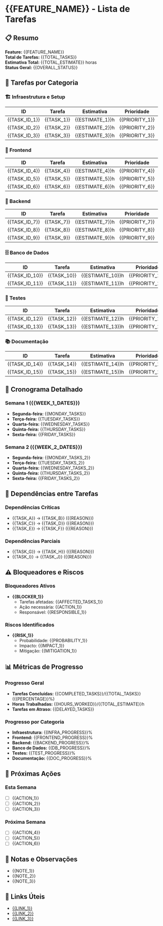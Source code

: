 # {{FEATURE_NAME}} - Lista de Tarefas

## 📋 Resumo
**Feature:** {{FEATURE_NAME}}  
**Total de Tarefas:** {{TOTAL_TASKS}}  
**Estimativa Total:** {{TOTAL_ESTIMATE}} horas  
**Status Geral:** {{OVERALL_STATUS}}  

## 🎯 Tarefas por Categoria

### 🏗️ Infraestrutura e Setup
| ID | Tarefa | Estimativa | Prioridade | Status | Responsável |
|----|--------|------------|------------|--------|-------------|
| {{TASK_ID_1}} | {{TASK_1}} | {{ESTIMATE_1}}h | {{PRIORITY_1}} | {{STATUS_1}} | {{OWNER_1}} |
| {{TASK_ID_2}} | {{TASK_2}} | {{ESTIMATE_2}}h | {{PRIORITY_2}} | {{STATUS_2}} | {{OWNER_2}} |
| {{TASK_ID_3}} | {{TASK_3}} | {{ESTIMATE_3}}h | {{PRIORITY_3}} | {{STATUS_3}} | {{OWNER_3}} |

### 🎨 Frontend
| ID | Tarefa | Estimativa | Prioridade | Status | Responsável |
|----|--------|------------|------------|--------|-------------|
| {{TASK_ID_4}} | {{TASK_4}} | {{ESTIMATE_4}}h | {{PRIORITY_4}} | {{STATUS_4}} | {{OWNER_4}} |
| {{TASK_ID_5}} | {{TASK_5}} | {{ESTIMATE_5}}h | {{PRIORITY_5}} | {{STATUS_5}} | {{OWNER_5}} |
| {{TASK_ID_6}} | {{TASK_6}} | {{ESTIMATE_6}}h | {{PRIORITY_6}} | {{STATUS_6}} | {{OWNER_6}} |

### 🔧 Backend
| ID | Tarefa | Estimativa | Prioridade | Status | Responsável |
|----|--------|------------|------------|--------|-------------|
| {{TASK_ID_7}} | {{TASK_7}} | {{ESTIMATE_7}}h | {{PRIORITY_7}} | {{STATUS_7}} | {{OWNER_7}} |
| {{TASK_ID_8}} | {{TASK_8}} | {{ESTIMATE_8}}h | {{PRIORITY_8}} | {{STATUS_8}} | {{OWNER_8}} |
| {{TASK_ID_9}} | {{TASK_9}} | {{ESTIMATE_9}}h | {{PRIORITY_9}} | {{STATUS_9}} | {{OWNER_9}} |

### 🗄️ Banco de Dados
| ID | Tarefa | Estimativa | Prioridade | Status | Responsável |
|----|--------|------------|------------|--------|-------------|
| {{TASK_ID_10}} | {{TASK_10}} | {{ESTIMATE_10}}h | {{PRIORITY_10}} | {{STATUS_10}} | {{OWNER_10}} |
| {{TASK_ID_11}} | {{TASK_11}} | {{ESTIMATE_11}}h | {{PRIORITY_11}} | {{STATUS_11}} | {{OWNER_11}} |

### 🧪 Testes
| ID | Tarefa | Estimativa | Prioridade | Status | Responsável |
|----|--------|------------|------------|--------|-------------|
| {{TASK_ID_12}} | {{TASK_12}} | {{ESTIMATE_12}}h | {{PRIORITY_12}} | {{STATUS_12}} | {{OWNER_12}} |
| {{TASK_ID_13}} | {{TASK_13}} | {{ESTIMATE_13}}h | {{PRIORITY_13}} | {{STATUS_13}} | {{OWNER_13}} |

### 📚 Documentação
| ID | Tarefa | Estimativa | Prioridade | Status | Responsável |
|----|--------|------------|------------|--------|-------------|
| {{TASK_ID_14}} | {{TASK_14}} | {{ESTIMATE_14}}h | {{PRIORITY_14}} | {{STATUS_14}} | {{OWNER_14}} |
| {{TASK_ID_15}} | {{TASK_15}} | {{ESTIMATE_15}}h | {{PRIORITY_15}} | {{STATUS_15}} | {{OWNER_15}} |

## 📅 Cronograma Detalhado

### Semana 1 ({{WEEK_1_DATES}})
- **Segunda-feira:** {{MONDAY_TASKS}}
- **Terça-feira:** {{TUESDAY_TASKS}}
- **Quarta-feira:** {{WEDNESDAY_TASKS}}
- **Quinta-feira:** {{THURSDAY_TASKS}}
- **Sexta-feira:** {{FRIDAY_TASKS}}

### Semana 2 ({{WEEK_2_DATES}})
- **Segunda-feira:** {{MONDAY_TASKS_2}}
- **Terça-feira:** {{TUESDAY_TASKS_2}}
- **Quarta-feira:** {{WEDNESDAY_TASKS_2}}
- **Quinta-feira:** {{THURSDAY_TASKS_2}}
- **Sexta-feira:** {{FRIDAY_TASKS_2}}

## 🔄 Dependências entre Tarefas
### Dependências Críticas
- {{TASK_A}} → {{TASK_B}} ({{REASON}})
- {{TASK_C}} → {{TASK_D}} ({{REASON}})
- {{TASK_E}} → {{TASK_F}} ({{REASON}})

### Dependências Parciais
- {{TASK_G}} → {{TASK_H}} ({{REASON}})
- {{TASK_I}} → {{TASK_J}} ({{REASON}})

## ⚠️ Bloqueadores e Riscos
### Bloqueadores Ativos
- **{{BLOCKER_1}}**
  - Tarefas afetadas: {{AFFECTED_TASKS_1}}
  - Ação necessária: {{ACTION_1}}
  - Responsável: {{RESPONSIBLE_1}}

### Riscos Identificados
- **{{RISK_1}}**
  - Probabilidade: {{PROBABILITY_1}}
  - Impacto: {{IMPACT_1}}
  - Mitigação: {{MITIGATION_1}}

## 📊 Métricas de Progresso
### Progresso Geral
- **Tarefas Concluídas:** {{COMPLETED_TASKS}}/{{TOTAL_TASKS}} ({{PERCENTAGE}}%)
- **Horas Trabalhadas:** {{HOURS_WORKED}}/{{TOTAL_ESTIMATE}}h
- **Tarefas em Atraso:** {{DELAYED_TASKS}}

### Progresso por Categoria
- **Infraestrutura:** {{INFRA_PROGRESS}}%
- **Frontend:** {{FRONTEND_PROGRESS}}%
- **Backend:** {{BACKEND_PROGRESS}}%
- **Banco de Dados:** {{DB_PROGRESS}}%
- **Testes:** {{TEST_PROGRESS}}%
- **Documentação:** {{DOC_PROGRESS}}%

## 🎯 Próximas Ações
### Esta Semana
- [ ] {{ACTION_1}}
- [ ] {{ACTION_2}}
- [ ] {{ACTION_3}}

### Próxima Semana
- [ ] {{ACTION_4}}
- [ ] {{ACTION_5}}
- [ ] {{ACTION_6}}

## 📝 Notas e Observações
- {{NOTE_1}}
- {{NOTE_2}}
- {{NOTE_3}}

## 🔗 Links Úteis
- [{{LINK_1}}]({{URL_1}})
- [{{LINK_2}}]({{URL_2}})
- [{{LINK_3}}]({{URL_3}})
